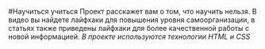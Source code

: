 #Научиться учиться
Проект расскажет вам о том, что научить нельзя. В видео вы найдете лайфхаки для повышения уровня самоорганизации, в статьях также приведены лайфхаки для более качественной работы с новой информацией.
_В проекте используются технологии HTML и CSS_
